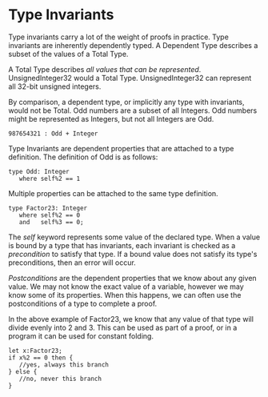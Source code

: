 # Type Invariants

Type invariants carry a lot of the weight of proofs in practice.
Type invariants are inherently dependently typed.
A Dependent Type describes a subset of the values of a Total Type.

A Total Type describes *all values that can be represented*.
UnsignedInteger32 would a Total Type.
UnsignedInteger32 can represent all 32-bit unsigned integers.

By comparison, a dependent type, or implicitly any type with invariants, would not be Total.
Odd numbers are a subset of all Integers.
Odd numbers might be represented as Integers, but not all Integers are Odd.

```lsts
987654321 : Odd + Integer
```

Type Invariants are dependent properties that are attached to a type definition.
The definition of Odd is as follows:

```lsts
type Odd: Integer
   where self%2 == 1
```

Multiple properties can be attached to the same type definition.

```lsts
type Factor23: Integer
   where self%2 == 0
   and   self%3 == 0;
```

The *self* keyword represents some value of the declared type.
When a value is bound by a type that has invariants, each invariant is checked as a *precondition* to satisfy that type.
If a bound value does not satisfy its type's preconditions, then an error will occur.

*Postconditions* are the dependent properties that we know about any given value.
We may not know the exact value of a variable, however we may know some of its properties.
When this happens, we can often use the postconditions of a type to complete a proof.

In the above example of Factor23, we know that any value of that type will divide evenly into 2 and 3.
This can be used as part of a proof, or in a program it can be used for constant folding.

```lsts
let x:Factor23;
if x%2 == 0 then {
   //yes, always this branch
} else {
   //no, never this branch
}
```
